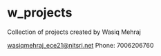 # w_projects
Collection of projects created by Wasiq Mehraj



wasiqmehraj_ece21@nitsri.net
Phone: 7006206760
